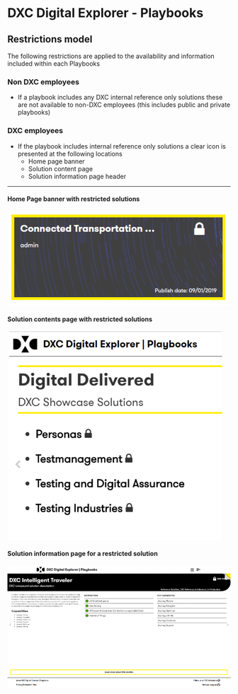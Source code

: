 # DXC Digital Explorer - Playbooks
## Restrictions model

The following restrictions are applied to the availability and information included within each Playbooks

### Non DXC employees
- If a playbook includes any DXC internal reference only solutions these are not available to non-DXC employees (this includes public and private playbooks)

### DXC employees
- If the playbook includes internal reference only solutions a clear icon is presented at the following locations
  - Home page banner
  - Solution content page
  - Solution information page header

---

#### Home Page banner with restricted solutions
![](images/restrictedBanner.png)

#### Solution contents page with restricted solutions

![](images/restrictedContents.png)

#### Solution information page for a restricted solution

![](images/restrictedSolution.png)